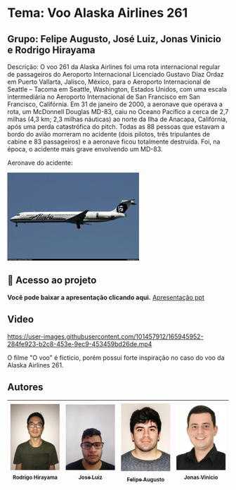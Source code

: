 # Tema: Voo Alaska Airlines 261

## Grupo: Felipe Augusto, José Luiz, Jonas Vinicio e Rodrigo Hirayama

Descrição: O voo 261 da Alaska Airlines foi uma rota internacional regular de passageiros do Aeroporto Internacional
Licenciado Gustavo Díaz Ordaz em Puerto Vallarta, Jalisco, México, para o Aeroporto Internacional de Seattle – Tacoma em Seattle, Washington, Estados Unidos, 
com uma escala intermediária no Aeroporto Internacional de San Francisco em San Francisco, Califórnia. Em 31 de janeiro de 2000, a aeronave que operava a rota, um McDonnell Douglas MD-83, 
caiu no Oceano Pacífico a cerca de 2,7 milhas (4,3 km; 2,3 milhas náuticas) ao norte da Ilha de Anacapa, Califórnia, após uma perda catastrófica do pitch. Todas as 88 pessoas que estavam
a bordo do avião morreram no acidente (dois pilotos, três tripulantes de cabine e 83 passageiros) e a aeronave ficou totalmente destruída. Foi, na época, o acidente mais grave envolvendo um MD-83.

Aeronave do acidente:

![alt text](https://github.com/rodrigohirayama/Trab-Informatica---Apresentacao/blob/main/MD83_guess.jpg)

## 📁 Acesso ao projeto

**Você pode baixar a apresentação clicando aqui.**
[Apresentação ppt](https://github.com/rodrigohirayama/Trab-Informatica---Apresentacao/blob/main/apresenta%C3%A7ao%20acidente%20-%20Informatica.pptx)

## Video



https://user-images.githubusercontent.com/101457912/165945952-284fe923-b2c8-453e-9ec9-453459bd26de.mp4



O filme "O voo" é ficticio, porém possui forte inspiração no caso do voo da Alaska Airlines 261.

## Autores


|  [<img src="https://github.com/rodrigohirayama/Trab-Informatica---Apresentacao/blob/main/Rodrigo%20Hirayama.JPG" width=115><br><sub>Rodrigo Hirayama</sub>](https://github.com/rodrigohirayama/Trab-Informatica---Apresentacao/blob/main/Rodrigo%20Hirayama.JPG) |  [<img src="https://github.com/rodrigohirayama/Trab-Informatica---Apresentacao/blob/main/Jose%20luiz.jpg" width=115><br><sub>Jose Luiz</sub>](https://github.com/rodrigohirayama/Trab-Informatica---Apresentacao/blob/main/Jose%20luiz.jpg) |  [<img src="https://github.com/rodrigohirayama/Trab-Informatica---Apresentacao/blob/main/Felipe_Augusto.jpg" width=115><br><sub>Felipe Augusto</sub>](https://github.com/rodrigohirayama/Trab-Informatica---Apresentacao/blob/main/Felipe_Augusto.jpg) |  [<img src="https://github.com/rodrigohirayama/Trab-Informatica---Apresentacao/blob/main/jonas.jpeg" width=115><br><sub>Jonas Vinicio</sub>](https://github.com/rodrigohirayama/Trab-Informatica---Apresentacao/blob/main/jonas.jpeg) |
| :---: | :---: | :---: | :---: |
